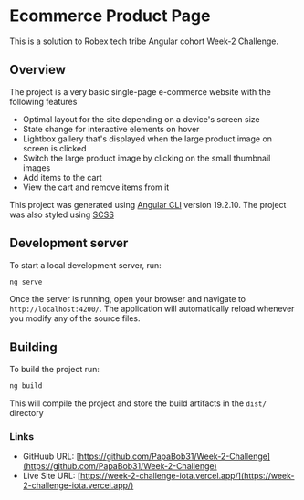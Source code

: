 # Ecommerce Product Page

This is a solution to Robex tech tribe Angular cohort Week-2 Challenge. 

## Overview

The project is a very basic single-page e-commerce website with the following features

- Optimal layout for the site depending on a device's screen size
- State change for interactive elements on hover
- Lightbox gallery that's displayed when the large product image on screen is clicked
- Switch the large product image by clicking on the small thumbnail images
- Add items to the cart
- View the cart and remove items from it


This project was generated using [Angular CLI](https://github.com/angular/angular-cli) version 19.2.10. 
The project was also styled using [SCSS](https://sass-lang.com/)

## Development server

To start a local development server, run:

```bash
ng serve
```

Once the server is running, open your browser and navigate to `http://localhost:4200/`. The application will automatically reload whenever you modify any of the source files.

## Building

To build the project run:

```bash
ng build
```

This will compile the project and store the build artifacts in the `dist/` directory

### Links

- GitHuub URL: [https://github.com/PapaBob31/Week-2-Challenge](https://github.com/PapaBob31/Week-2-Challenge)
- Live Site URL: [https://week-2-challenge-iota.vercel.app/](https://week-2-challenge-iota.vercel.app/)

